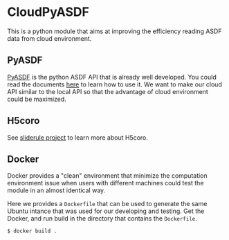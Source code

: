 # CloudPyASDF

This is a python module that aims at improving the efficiency reading ASDF data from cloud environment.

## PyASDF
[PyASDF](https://github.com/SeismicData/pyasdf) is the python ASDF API that is already well developed. You could read the documents [here](https://seismicdata.github.io/pyasdf/index.html) to learn how to use it. We want to make our cloud API similar to the local API so that the advantage of cloud environment could be maximized.

## H5coro
See [sliderule project](https://github.com/ICESat2-SlideRule/sliderule) to learn more about H5coro.


## Docker
Docker provides a "clean" environment that minimize the computation environment issue when users with different machines could test the module in an almost identical way.

Here we provides a `Dockerfile` that can be used to generate the same Ubuntu intance that was used for our developing and testing. Get the Docker, and run build in the directory that contains the `Dockerfile`.
```shell
$ docker build .
```
